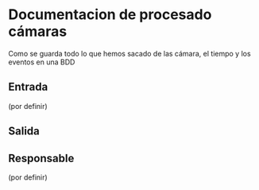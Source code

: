 # Documentacion de procesado cámaras

Como se guarda todo lo que hemos sacado de las cámara, el tiempo y los eventos en una BDD


## Entrada
(por definir)

## Salida

## Responsable
(por definir)

